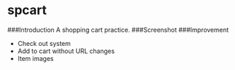 spcart
==================

###Introduction
A shopping cart practice.
###Screenshot
###Improvement
 * Check out system
 * Add to cart without URL changes
 * Item images
